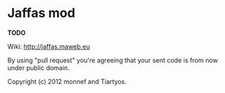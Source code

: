 # Jaffas mod

__TODO__

Wiki: http://jaffas.maweb.eu

By using "pull request" you're agreeing that your sent code is from now under public domain.

Copyright (c) 2012 monnef and Tiartyos.
